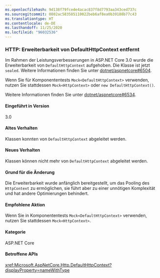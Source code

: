 ```yaml
---
ms.openlocfilehash: 9d138f79fcede4acac837f8d7793aa343ced737c
ms.sourcegitcommit: 0802ac583585110022beb6af8ea0b39188b77c43
ms.translationtype: HT
ms.contentlocale: de-DE
ms.lasthandoff: 11/25/2020
ms.locfileid: "96032536"
---
```

### <a name="http-defaulthttpcontext-extensibility-removed"></a>HTTP: Erweiterbarkeit von DefaultHttpContext entfernt

Im Rahmen der Leistungsverbesserungen in ASP.NET Core 3.0 wurde die Erweiterbarkeit von `DefaultHttpContext` aufgehoben. Die Klasse ist jetzt `sealed`. Weitere Informationen finden Sie unter [dotnet/aspnetcore#6504](https://github.com/dotnet/aspnetcore/pull/6504).

Wenn Sie für Komponententests `Mock<DefaultHttpContext>` verwenden, nutzen Sie stattdessen `Mock<HttpContext>` oder `new DefaultHttpContext()`.

Weitere Informationen finden Sie unter [dotnet/aspnetcore#6534](https://github.com/dotnet/aspnetcore/issues/6534).

#### <a name="version-introduced"></a>Eingeführt in Version

3.0

#### <a name="old-behavior"></a>Altes Verhalten

Klassen konnten von `DefaultHttpContext` abgeleitet werden.

#### <a name="new-behavior"></a>Neues Verhalten

Klassen können nicht mehr von `DefaultHttpContext` abgeleitet werden.

#### <a name="reason-for-change"></a>Grund für die Änderung

Die Erweiterbarkeit wurde anfänglich bereitgestellt, um das Pooling des `HttpContext` zu ermöglichen, sie führt aber zu einer unnötigen Komplexität und hat andere Optimierungen behindert.

#### <a name="recommended-action"></a>Empfohlene Aktion

Wenn Sie in Komponententests `Mock<DefaultHttpContext>` verwenden, nutzen Sie stattdessen `Mock<HttpContext>`.

#### <a name="category"></a>Kategorie

ASP.NET Core

#### <a name="affected-apis"></a>Betroffene APIs

<xref:Microsoft.AspNetCore.Http.DefaultHttpContext?displayProperty=nameWithType>

<!--

#### Affected APIs

`T:Microsoft.AspNetCore.Http.DefaultHttpContext`

-->
